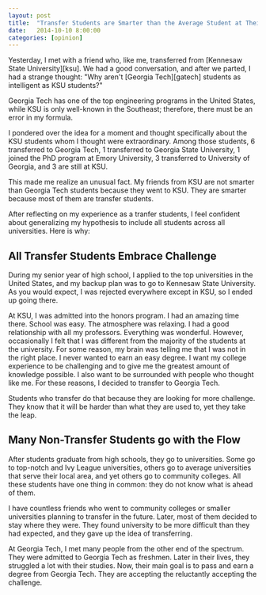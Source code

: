 ```yaml
---
layout: post
title:  "Transfer Students are Smarter than the Average Student at Their University"
date:   2014-10-10 8:00:00
categories: [opinion]
---
```


Yesterday, I met with a friend who, like me, transferred from [Kennesaw State University][ksu]. We had a good conversation, and after we parted, I had a strange thought: "Why aren't [Georgia Tech][gatech] students as intelligent as KSU students?" 

Georgia Tech has one of the top engineering programs in the United States, while KSU is only well-known in the Southeast; therefore, there must be an error in my formula.

I pondered over the idea for a moment and thought specifically about the KSU students whom I thought were extraordinary. Among those students, 6 transferred to Georgia Tech, 1 transferred to Georgia State University, 1 joined the PhD program at Emory University, 3 transferred to University of Georgia, and 3 are still at KSU.

This made me realize an unusual fact. My friends from KSU are not smarter than Georgia Tech students because they went to KSU. They are smarter because most of them are transfer students.

After reflecting on my experience as a tranfer students, I feel confident about generalizing my hypothesis to include all students across all universities. Here is why:

All Transfer Students Embrace Challenge
---------------------------------------
During my senior year of high school, I applied to the top universities in the United States, and my backup plan was to go to Kennesaw State University. As you would expect, I was rejected everywhere except in KSU, so I ended up going there.

At KSU, I was admitted into the honors program. I had an amazing time there. School was easy. The atmosphere was relaxing. I had a good relationship with all my professors. Everything was wonderful. However, occasionally I felt that I was different from the majority of the students at the university. For some reason, my brain was telling me that I was not in the right place. I never wanted to earn an easy degree. I want my college experience to be challenging and to give me the greatest amount of knowledge possible. I also want to be surrounded with people who thought like me. For these reasons, I decided to transfer to Georgia Tech.

Students who transfer do that because they are looking for more challenge. They know that it will be harder than what they are used to, yet they take the leap.

Many Non-Transfer Students go with the Flow
-------------------------------------------
After students graduate from high schools, they go to universities. Some go to top-notch and Ivy League universities, others go to average universities that serve their local area, and yet others go to community colleges. All these students have one thing in common: they do not know what is ahead of them.

I have countless friends who went to community colleges or smaller universities planning to transfer in the future. Later, most of them decided to stay where they were. They found university to be more difficult than they had expected, and they gave up the idea of transferring.

At Georgia Tech, I met many people from the other end of the spectrum. They were admitted to Georgia Tech as freshmen. Later in their lives, they struggled a lot with their studies. Now, their main goal is to pass and earn a degree from Georgia Tech. They are accepting the reluctantly accepting the challenge.
